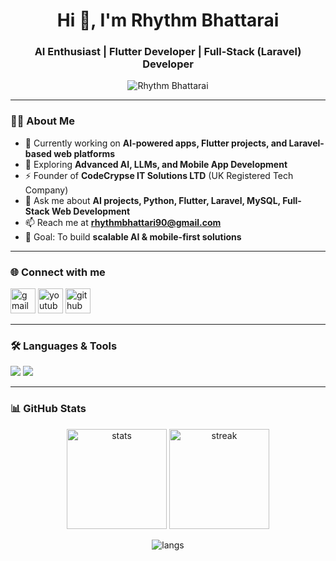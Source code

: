 <h1 align="center">Hi 👋, I'm Rhythm Bhattarai</h1>
<h3 align="center">AI Enthusiast | Flutter Developer | Full-Stack (Laravel) Developer</h3>

<p align="center">
  <img src="https://secure.gravatar.com/avatar/d7e1503106687c9ee617d48336c3f24278f3d9af952a86995a15b622b8559af7?s=160" alt="Rhythm Bhattarai" />
</p>

---

### 👨‍💻 About Me  
- 🔭 Currently working on **AI-powered apps, Flutter projects, and Laravel-based web platforms**  
- 🌱 Exploring **Advanced AI, LLMs, and Mobile App Development**  
- ⚡ Founder of **CodeCrypse IT Solutions LTD** (UK Registered Tech Company)  
- 💬 Ask me about **AI projects, Python, Flutter, Laravel, MySQL, Full-Stack Web Development**  
- 📫 Reach me at **rhythmbhattari90@gmail.com**  
- 🎯 Goal: To build **scalable AI & mobile-first solutions**  

---

### 🌐 Connect with me  
<p align="left">
<a href="mailto:rhythmbhattari90@gmail.com"><img src="https://skillicons.dev/icons?i=gmail" alt="gmail" width="40"/></a>
<a href="https://www.youtube.com/@Richardeyy" target="blank"><img src="https://skillicons.dev/icons?i=youtube" alt="youtube" width="40"/></a>
<a href="https://github.com/rhythmhere" target="blank"><img src="https://skillicons.dev/icons?i=github" alt="github" width="40"/></a>
</p>

---

### 🛠️ Languages & Tools  
<p align="left">
  <img src="https://skillicons.dev/icons?i=python,flutter,laravel,php,javascript,html,css,mysql" />
  <img src="https://skillicons.dev/icons?i=androidstudio,vscode,git,figma,photoshop,illustrator" />
</p>

---

### 📊 GitHub Stats  
<p align="center">
  <img src="https://github-readme-stats.vercel.app/api?username=rhythmhere&show_icons=true&theme=tokyonight" alt="stats" height="160"/>
  <img src="https://github-readme-streak-stats.herokuapp.com?user=rhythmhere&theme=tokyonight" alt="streak" height="160"/>
</p>

<p align="center">
  <img src="https://github-readme-stats.vercel.app/api/top-langs/?username=rhythmhere&layout=compact&theme=tokyonight" alt="langs"/>
</p>
